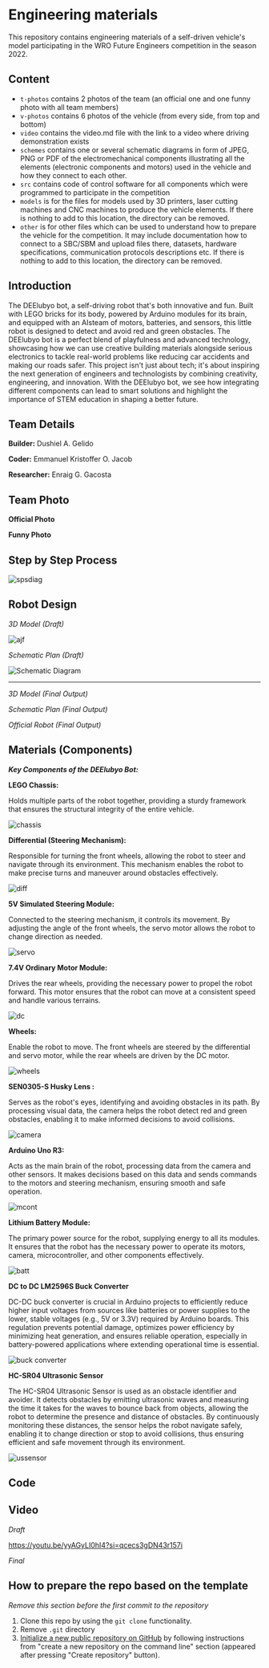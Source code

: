 Engineering materials
====

This repository contains engineering materials of a self-driven vehicle's model participating in the WRO Future Engineers competition in the season 2022.

## Content

* `t-photos` contains 2 photos of the team (an official one and one funny photo with all team members)
* `v-photos` contains 6 photos of the vehicle (from every side, from top and bottom)
* `video` contains the video.md file with the link to a video where driving demonstration exists
* `schemes` contains one or several schematic diagrams in form of JPEG, PNG or PDF of the electromechanical components illustrating all the elements (electronic components and motors) used in the vehicle and how they connect to each other.
* `src` contains code of control software for all components which were programmed to participate in the competition
* `models` is for the files for models used by 3D printers, laser cutting machines and CNC machines to produce the vehicle elements. If there is nothing to add to this location, the directory can be removed.
* `other` is for other files which can be used to understand how to prepare the vehicle for the competition. It may include documentation how to connect to a SBC/SBM and upload files there, datasets, hardware specifications, communication protocols descriptions etc. If there is nothing to add to this location, the directory can be removed.

## Introduction

The DEElubyo bot, a self-driving robot that's both innovative and fun. Built with LEGO bricks for its body, powered by Arduino modules for its brain, and equipped with an AIsteam of motors, batteries, and sensors, this little robot is designed to detect and avoid red and green obstacles. The DEElubyo bot is a perfect blend of playfulness and advanced technology, showcasing how we can use creative building materials alongside serious electronics to tackle real-world problems like reducing car accidents and making our roads safer. This project isn't just about tech; it's about inspiring the next generation of engineers and technologists by combining creativity, engineering, and innovation. With the DEElubyo bot, we see how integrating different components can lead to smart solutions and highlight the importance of STEM education in shaping a better future.

## Team Details

**Builder:** Dushiel A. Gelido       

**Coder:** Emmanuel Kristoffer O. Jacob

**Researcher:** Enraig G. Gacosta     

## Team Photo

**Official Photo**

**Funny Photo**

## Step by Step Process

![spsdiag](https://github.com/tangorang3/DEElubyo--WRO--Future-Engineers/blob/6b794dfe25aa2774d3cc1d589902f617d293e0e2/other/IMG_0966.jpeg)

## Robot Design 

*3D Model (Draft)*

![ajf](https://github.com/tangorang3/DEElubyo--WRO--Future-Engineers/blob/3ea03cc6520a0cb84045d0c354e12f3673abb9d8/other/Screenshot%202024-08-20%20000129.png)

*Schematic Plan (Draft)*

![Schematic Diagram](https://github.com/tangorang3/DEElubyo--WRO--Future-Engineers/blob/720f28bd67417a89f22368ee3b6f2d5549427a16/schemes/Screenshot%202024-07-08%20141758.png)


---------------- 

*3D Model (Final Output)*

  

*Schematic Plan (Final Output)*



*Official Robot (Final Output)*



## Materials (Components)

***Key Components of the DEElubyo Bot:***

**LEGO Chassis:**

Holds multiple parts of the robot together, providing a sturdy framework that ensures the structural integrity of the entire vehicle.

![chassis](https://github.com/tangorang3/DEElubyo--WRO--Future-Engineers/blob/c8753ab1ab76a8597c9ccb03adc03313dec53ddf/other/IMG_0969.jpeg)

**Differential (Steering Mechanism):** 

Responsible for turning the front wheels, allowing the robot to steer and navigate through its environment. This mechanism enables the robot to make precise turns and maneuver around obstacles effectively.

![diff](https://github.com/tangorang3/DEElubyo--WRO--Future-Engineers/blob/9ece7a98e5d3ef7b1cd5ed35460dd66aad6e7de3/other/IMG_0971.jpeg)

**5V Simulated Steering Module:** 

Connected to the steering mechanism, it controls its movement. By adjusting the angle of the front wheels, the servo motor allows the robot to change direction as needed.

![servo](https://github.com/tangorang3/DEElubyo--WRO--Future-Engineers/blob/6b5172c78027737333dd0192c2d5283dd9a0bc72/other/Screenshot%202024-07-09%20123904.png)

**7.4V Ordinary Motor Module:** 

Drives the rear wheels, providing the necessary power to propel the robot forward. This motor ensures that the robot can move at a consistent speed and handle various terrains.

![dc](https://github.com/tangorang3/DEElubyo--WRO--Future-Engineers/blob/6b5172c78027737333dd0192c2d5283dd9a0bc72/other/Screenshot%202024-07-09%20123839.png)

**Wheels:** 

Enable the robot to move. The front wheels are steered by the differential and servo motor, while the rear wheels are driven by the DC motor.

![wheels](https://github.com/tangorang3/DEElubyo--WRO--Future-Engineers/blob/62c3faea826398e1a21b1945e9774c61b0f557ca/other/Screenshot%202024-07-09%20152316.png)

**SEN0305-S Husky Lens :** 

Serves as the robot's eyes, identifying and avoiding obstacles in its path. By processing visual data, the camera helps the robot detect red and green obstacles, enabling it to make informed decisions to avoid collisions.

![camera](https://github.com/tangorang3/DEElubyo--WRO--Future-Engineers/blob/53d769406da8ff102def24d6fcc7b31851dffc8a/other/Screenshot%202024-07-22%20180644.png)

**Arduino Uno R3:** 

Acts as the main brain of the robot, processing data from the camera and other sensors. It makes decisions based on this data and sends commands to the motors and steering mechanism, ensuring smooth and safe operation.

![mcont](https://github.com/tangorang3/DEElubyo--WRO--Future-Engineers/blob/3d124c402bb7801d6a01589d2ee9242fafec0900/other/Screenshot%202024-07-22%20181202.png)

**Lithium Battery Module:** 

The primary power source for the robot, supplying energy to all its modules. It ensures that the robot has the necessary power to operate its motors, camera, microcontroller, and other components effectively.

![batt](https://github.com/tangorang3/DEElubyo--WRO--Future-Engineers/blob/6b5172c78027737333dd0192c2d5283dd9a0bc72/other/Screenshot%202024-07-09%20123947.png)

**DC to DC LM2596S Buck Converter**

DC-DC buck converter is crucial in Arduino projects to efficiently reduce higher input voltages from sources like batteries or power supplies to the lower, stable voltages (e.g., 5V or 3.3V) required by Arduino boards. This regulation prevents potential damage, optimizes power efficiency by minimizing heat generation, and ensures reliable operation, especially in battery-powered applications where extending operational time is essential.

![buck converter](https://github.com/tangorang3/DEElubyo--WRO--Future-Engineers/blob/6a3b6f0b85c2e4f342909a756c382c16b59c9f45/other/Screenshot%202024-07-22%20183241.png)

**HC-SR04 Ultrasonic Sensor**

The HC-SR04 Ultrasonic Sensor is used as an obstacle identifier and avoider. It detects obstacles by emitting ultrasonic waves and measuring the time it takes for the waves to bounce back from objects, allowing the robot to determine the presence and distance of obstacles. By continuously monitoring these distances, the sensor helps the robot navigate safely, enabling it to change direction or stop to avoid collisions, thus ensuring efficient and safe movement through its environment.

![ussensor](https://github.com/tangorang3/DEElubyo--WRO--Future-Engineers/blob/6fa5bfade2096ff5f0b12540f095a6fbf293bf5d/other/Screenshot%202024-07-22%20184657.png)

## Code

## Video

*Draft*

https://youtu.be/yyAGyLI0hI4?si=qcecs3gDN43r157i

*Final*

## How to prepare the repo based on the template

_Remove this section before the first commit to the repository_

1. Clone this repo by using the `git clone` functionality.
2. Remove `.git` directory
3. [Initialize a new public repository on GitHub](https://github.com/new) by following instructions from "create a new repository on the command line" section (appeared after pressing "Create repository" button).
